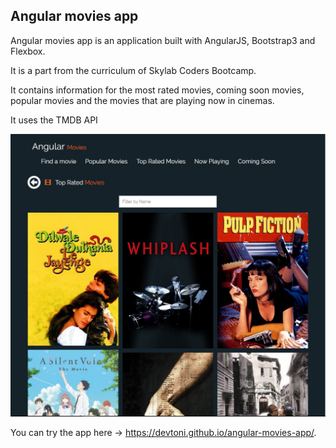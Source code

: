 
## Angular movies app

Angular movies app is an application built with AngularJS, Bootstrap3 and Flexbox.

It is a part from the curriculum of Skylab Coders Bootcamp.

It contains information for the most rated movies, coming soon movies, popular movies and the movies that are playing now in cinemas.

It uses the TMDB API

![angular-movie](img/how.jpg)

You can try the app here -> https://devtoni.github.io/angular-movies-app/.